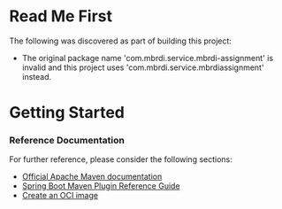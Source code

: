 # Read Me First
The following was discovered as part of building this project:

* The original package name 'com.mbrdi.service.mbrdi-assignment' is invalid and this project uses 'com.mbrdi.service.mbrdiassignment' instead.

# Getting Started

### Reference Documentation
For further reference, please consider the following sections:

* [Official Apache Maven documentation](https://maven.apache.org/guides/index.html)
* [Spring Boot Maven Plugin Reference Guide](https://docs.spring.io/spring-boot/docs/2.3.5.RELEASE/maven-plugin/reference/html/)
* [Create an OCI image](https://docs.spring.io/spring-boot/docs/2.3.5.RELEASE/maven-plugin/reference/html/#build-image)

